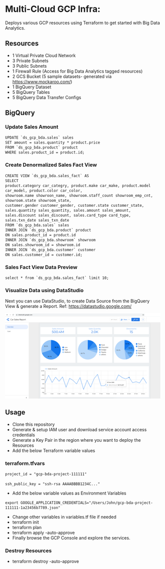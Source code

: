 # Multi-Cloud GCP Infra:

Deploys various GCP resources using Terraform to get started with Big Data Analytics.

## Resources

- 1 Virtual Private Cloud Network
- 3 Private Subnets
- 3 Public Subnets
- 1 Firewall Rule (Access for Big Data Analytics tagged resources)
- 2 GCS Bucket (5 sample datasets- generated via https://www.mockaroo.com/)
- 1 BigQuery Dataset
- 5 BigQuery Tables
- 5 BigQuery Data Transfer Configs

## BigQuery

### Update Sales Amount

```
UPDATE `ds_gcp_bda.sales` sales
SET amount = sales.quantity * product.price
FROM `ds_gcp_bda.product` product
WHERE sales.product_id = product.id;
```

### Create Denormalized Sales Fact View

```
CREATE VIEW `ds_gcp_bda.sales_fact` AS
SELECT
product.category car_categry, product.make car_make, product.model car_model, product.color car_color,
showroom.name showroon_name, showroom.staff_count showroom_emp_cnt, showroom.state showroom_state,
customer.gender customer_gender, customer.state customer_state,
sales.quantity sales_quantity, sales.amount sales_amount, sales.discount sales_discount, sales.card_type card_type, sales.txn_date sales_txn_date
FROM `ds_gcp_bda.sales` sales
INNER JOIN `ds_gcp_bda.product` product
ON sales.product_id = product.id
INNER JOIN `ds_gcp_bda.showroom` showroom
ON sales.showroom_id = showroom.id
INNER JOIN `ds_gcp_bda.customer` customer
ON sales.customer_id = customer.id;
```

### Sales Fact View Data Preview

```
select * from `ds_gcp_bda.sales_fact` limit 10;
```

### Visualize Data using DataStudio

Next you can use DataStudio, to create Data Source from the BigQuery View & generate a Report.
Ref: https://datastudio.google.com/

![Dashboard](bda-datastudio.png "Car Sales")

## Usage

- Clone this repository
- Generate & setup IAM user and download service account access credentials
- Generate a Key Pair in the region where you want to deploy the Resources
- Add the below Terraform variable values

### terraform.tfvars

```
project_id = "gcp-bda-project-111111"

ssh_public_key = "ssh-rsa AAAABBBB1234C..."
```

- Add the below variable values as Environment Variables

```
export GOOGLE_APPLICATION_CREDENTIALS="/Users/John/gcp-bda-project-111111-1a23456b7789.json"
```

- Change other variables in variables.tf file if needed
- terraform init
- terraform plan
- terraform apply -auto-approve
- Finally browse the GCP Console and explore the services.

### Destroy Resources

- terraform destroy -auto-approve
